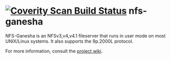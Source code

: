 [![Coverity Scan Build Status](https://scan.coverity.com/projects/2187/badge.svg)](https://scan.coverity.com/projects/2187)
nfs-ganesha
===========

NFS-Ganesha is an NFSv3,v4,v4.1 fileserver that runs in user mode on most UNIX/Linux systems.  It also supports the 9p.2000L protocol.

For more information, consult the [project wiki](https://github.com/nfs-ganesha/nfs-ganesha/wiki).
